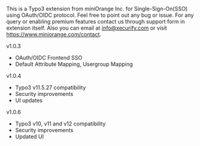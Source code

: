 This is a Typo3 extension from miniOrange Inc. for Single-Sign-On(SSO) using OAuth/OIDC protocol.
Feel free to point out any bug or issue. 
For any query or enabling premium features contact us through support form in extension itself. 
Also you can email at info@xecurify.com or visit https://www.miniorange.com/contact.

v1.0.3
 - OAuth/OIDC Frontend SSO
 - Default Attribute Mapping, Usergroup Mapping

v1.0.4
 - Typo3 v11.5.27 compatibility
 - Security improvements
 - UI updates

v1.0.6
 - Typo3 v10, v11 and v12 compatibility
 - Security improvements
 - Updated UI